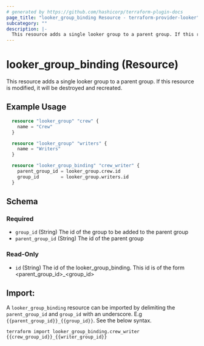 ```yaml
---
# generated by https://github.com/hashicorp/terraform-plugin-docs
page_title: "looker_group_binding Resource - terraform-provider-looker"
subcategory: ""
description: |-
  This resource adds a single looker group to a parent group. If this resource is modified, it will be destroyed and recreated.
---
```


# looker_group_binding (Resource)

This resource adds a single looker group to a parent group. If this resource is modified, it will be destroyed and recreated.

## Example Usage 
```terraform
  resource "looker_group" "crew" {
    name = "Crew"
  }

  resource "looker_group" "writers" {
    name = "Writers"
  }

  resource "looker_group_binding" "crew_writer" {
    parent_group_id = looker_group.crew.id
    group_id        = looker_group.writers.id
  }
```

<!-- schema generated by tfplugindocs -->
## Schema

### Required

- `group_id` (String) The id of the group to be added to the parent group
- `parent_group_id` (String) The id of the parent group

### Read-Only

- `id` (String) The id of the looker_group_binding. This id is of the form <parent_group_id>_<group_id>

## Import: 

A `looker_group_binding` resource can be imported by delimiting the `parent_group_id` and `group_id` with an underscore. E.g `{{parent_group_id}}_{{group_id}}`. See the below syntax. 

```
terraform import looker_group_binding.crew_writer {{crew_group_id}}_{{writer_group_id}}
```

